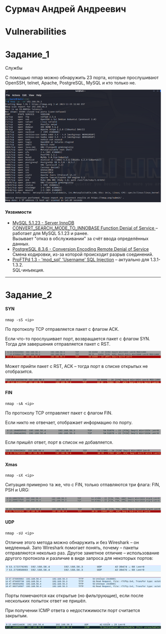 # Сурмач Андрей Андреевич
# Vulnerabilities
# Задание_1
Службы

С помощью nmap можно обнаружить 23 порта, которые прослушивают OpenSSH, telnet, Apache, PostgreSQL, MySQL и кто только не.

![1](https://github.com/Aid1986/Vulnerabilities/blob/main/1.png)

#### Уязвимости

* [MySQL 5.1.23 - Server InnoDB CONVERT_SEARCH_MODE_TO_INNOBASE Function Denial of Service ](https://www.exploit-db.com/exploits/30744) – работает для MySQL 5.1.23 и ранее.<br>
Вызывает "отказ в обслуживании" за счёт ввода определённых данных.
* [PostgreSQL 8.3.6 - Conversion Encoding Remote Denial of Service](https://www.exploit-db.com/exploits/32849)<br>
Смена кодировки, из-за которой происходит разрыв соединений.
* [ProFTPd 1.3 - 'mod_sql' 'Username' SQL Injection](https://www.exploit-db.com/exploits/32798) – актуально для 1.3.1-1.3.2. <br>
SQL-инъекция.

---
# Задание_2

#### SYN

```console
nmap -sS <ip>
```
По протоколу TCP отправляется пакет с флагом ACK. 

Если что-то прослушивает порт, возвращается пакет с флагом SYN. Тогда для завершения отправляется пакет с RST.

![2](https://github.com/Aid1986/Vulnerabilities/blob/main/2.png)

Может прийти пакет с RST, ACK – тогда порт в списке открытых не отобразится.

![3](https://github.com/Aid1986/Vulnerabilities/blob/main/3.png)

#### FIN

```console
nmap -sA <ip>
```

По протоколу TCP отправляет пакет с флагом FIN.

Если никто не отвечает, отображает информацию по порту.

![4](https://github.com/Aid1986/Vulnerabilities/blob/main/4.png)

Если пришёл ответ, порт в список не добавляется.

![5](https://github.com/Aid1986/Vulnerabilities/blob/main/5.png)

#### Xmas

```console
nmap -sX <ip>
```

Ситуация примерно та же, что с FIN, только отпавляются три флага: FIN, PSH и URG:

![6](https://github.com/Aid1986/Vulnerabilities/blob/main/6.png)

![7](https://github.com/Aid1986/Vulnerabilities/blob/main/7.png)

#### UDP

```console
nmap -sU <ip>
```

Отличие этого метода можно обнаружить и без Wireshark – он медленный. Зато Wireshark помогает понять, почему – пакеты отправляются неколько раз. Другое заметное отличие – использование другого протокола и различие в виде запроса для некоторых портов:

![8](https://github.com/Aid1986/Vulnerabilities/blob/main/8.png)

![9](https://github.com/Aid1986/Vulnerabilities/blob/main/9.png)

Порты помечаются как открытые (но фильтрующие), если после нескольких попыток ответ не пришёл.

При получении ICMP ответа о недостижимости порт считается закрытым.

![10](https://github.com/Aid1986/Vulnerabilities/blob/main/10.png)
